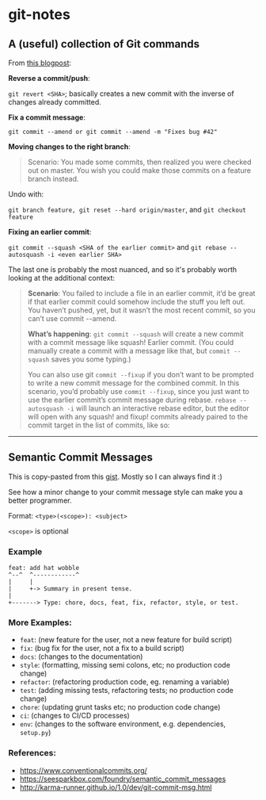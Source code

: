 # git-notes


## A (useful) collection of Git commands

From [this blogpost](https://github.blog/2015-06-08-how-to-undo-almost-anything-with-git/):

**Reverse a commit/push**: 

`git revert <SHA>`; basically creates a new commit with the inverse of changes already committed.

**Fix a commit message**: 

`git commit --amend or git commit --amend -m "Fixes bug #42"`

**Moving changes to the right branch**:

>Scenario: You made some commits, then realized you were checked out on master. You wish you could make those commits on a feature branch instead.

Undo with: 

`git branch feature, git reset --hard origin/master`, and `git checkout feature`

**Fixing an earlier commit**: 

`git commit --squash <SHA of the earlier commit>` and `git rebase --autosquash -i <even earlier SHA>`

The last one is probably the most nuanced, and so it's probably worth looking at the additional context:

>**Scenario**: You failed to include a file in an earlier commit, it’d be great if that earlier commit could somehow include the stuff you left out. You haven’t pushed, yet, but it wasn’t the most recent commit, so you can’t use commit --amend.
>
> **What’s happening**: `git commit --squash` will create a new commit with a commit message like squash! Earlier commit. (You could manually create a commit with a message like that, but `commit --squash` saves you some typing.)
> 
> You can also use git `commit --fixup` if you don’t want to be prompted to write a new commit message for the combined commit. In this scenario, you’d probably use `commit --fixup`, since you just want to use the earlier commit’s commit message during rebase. `rebase --autosquash -i` will launch an interactive rebase editor, but the editor will open with any squash! and fixup! commits already paired to the commit target in the list of commits, like so:

---

## Semantic Commit Messages

This is copy-pasted from this [gist](https://gist.github.com/joshbuchea/6f47e86d2510bce28f8e7f42ae84c716). Mostly so I can always find it :)

See how a minor change to your commit message style can make you a better programmer.

Format: `<type>(<scope>): <subject>`

`<scope>` is optional

### Example

```
feat: add hat wobble
^--^  ^------------^
|     |
|     +-> Summary in present tense.
|
+-------> Type: chore, docs, feat, fix, refactor, style, or test.
```

### More Examples:

- `feat`: (new feature for the user, not a new feature for build script)
- `fix`: (bug fix for the user, not a fix to a build script)
- `docs`: (changes to the documentation)
- `style`: (formatting, missing semi colons, etc; no production code change)
- `refactor`: (refactoring production code, eg. renaming a variable)
- `test`: (adding missing tests, refactoring tests; no production code change)
- `chore`: (updating grunt tasks etc; no production code change)
- `ci`: (changes to CI/CD processes)
- `env`: (changes to the software environment, e.g. dependencies, `setup.py`)

### References:

- https://www.conventionalcommits.org/
- https://seesparkbox.com/foundry/semantic_commit_messages
- http://karma-runner.github.io/1.0/dev/git-commit-msg.html